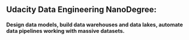 ## Udacity Data Engineering NanoDegree:

#### Design data models, build data warehouses and data lakes, automate data pipelines working with massive datasets. 
	
